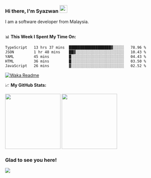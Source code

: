 ### Hi there, I'm Syazwan <img src="https://media.giphy.com/media/hvRJCLFzcasrR4ia7z/giphy.gif" width="25px">
I am a software developer from Malaysia.
<br/><br/>

📊 **This Week I Spent My Time On:**
<!--START_SECTION:waka-->

```txt
TypeScript   13 hrs 37 mins  ███████████████████▓░░░░░   78.96 %
JSON         1 hr 48 mins    ██▓░░░░░░░░░░░░░░░░░░░░░░   10.43 %
YAML         45 mins         █░░░░░░░░░░░░░░░░░░░░░░░░   04.43 %
HTML         36 mins         █░░░░░░░░░░░░░░░░░░░░░░░░   03.50 %
JavaScript   26 mins         ▓░░░░░░░░░░░░░░░░░░░░░░░░   02.52 %
```

<!--END_SECTION:waka-->
[![Waka Readme](https://github.com/syazwanz/syazwanz/actions/workflows/wakatime.yml/badge.svg)](https://github.com/syazwanz/syazwanz/actions/workflows/wakatime.yml)

📈 **My GitHub Stats:**

<p>
  <img height="180em" src="https://github-readme-stats.vercel.app/api?username=syazwanz&show_icons=true&hide_border=false&&count_private=true&include_all_commits=true" />
  <img height="180em" src="https://github-readme-stats.vercel.app/api/top-langs/?username=syazwanz&exclude_repo=KNN-Image-Classification&show_icons=true&hide_border=false&layout=compact&langs_count=8"/>
</p>

### Glad to see you here!
![](https://visitor-badge.glitch.me/badge?page_id=syazwanz.syazwanz)
